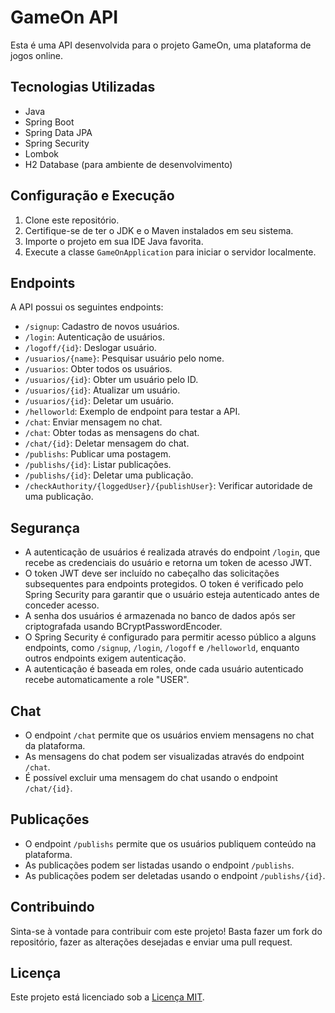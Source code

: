 # GameOn API

Esta é uma API desenvolvida para o projeto GameOn, uma plataforma de jogos online.

## Tecnologias Utilizadas

- Java
- Spring Boot
- Spring Data JPA
- Spring Security
- Lombok
- H2 Database (para ambiente de desenvolvimento)

## Configuração e Execução

1. Clone este repositório.
2. Certifique-se de ter o JDK e o Maven instalados em seu sistema.
3. Importe o projeto em sua IDE Java favorita.
4. Execute a classe `GameOnApplication` para iniciar o servidor localmente.

## Endpoints

A API possui os seguintes endpoints:

- `/signup`: Cadastro de novos usuários.
- `/login`: Autenticação de usuários.
- `/logoff/{id}`: Deslogar usuário.
- `/usuarios/{name}`: Pesquisar usuário pelo nome.
- `/usuarios`: Obter todos os usuários.
- `/usuarios/{id}`: Obter um usuário pelo ID.
- `/usuarios/{id}`: Atualizar um usuário.
- `/usuarios/{id}`: Deletar um usuário.
- `/helloworld`: Exemplo de endpoint para testar a API.
- `/chat`: Enviar mensagem no chat.
- `/chat`: Obter todas as mensagens do chat.
- `/chat/{id}`: Deletar mensagem do chat.
- `/publishs`: Publicar uma postagem.
- `/publishs/{id}`: Listar publicações.
- `/publishs/{id}`: Deletar uma publicação.
- `/checkAuthority/{loggedUser}/{publishUser}`: Verificar autoridade de uma publicação.

## Segurança

- A autenticação de usuários é realizada através do endpoint `/login`, que recebe as credenciais do usuário e retorna um token de acesso JWT.
- O token JWT deve ser incluído no cabeçalho das solicitações subsequentes para endpoints protegidos. O token é verificado pelo Spring Security para garantir que o usuário esteja autenticado antes de conceder acesso.
- A senha dos usuários é armazenada no banco de dados após ser criptografada usando BCryptPasswordEncoder.
- O Spring Security é configurado para permitir acesso público a alguns endpoints, como `/signup`, `/login`, `/logoff` e `/helloworld`, enquanto outros endpoints exigem autenticação.
- A autenticação é baseada em roles, onde cada usuário autenticado recebe automaticamente a role "USER".

## Chat

- O endpoint `/chat` permite que os usuários enviem mensagens no chat da plataforma.
- As mensagens do chat podem ser visualizadas através do endpoint `/chat`.
- É possível excluir uma mensagem do chat usando o endpoint `/chat/{id}`.

## Publicações

- O endpoint `/publishs` permite que os usuários publiquem conteúdo na plataforma.
- As publicações podem ser listadas usando o endpoint `/publishs`.
- As publicações podem ser deletadas usando o endpoint `/publishs/{id}`.

## Contribuindo

Sinta-se à vontade para contribuir com este projeto! Basta fazer um fork do repositório, fazer as alterações desejadas e enviar uma pull request.

## Licença

Este projeto está licenciado sob a [Licença MIT](https://opensource.org/licenses/MIT).
